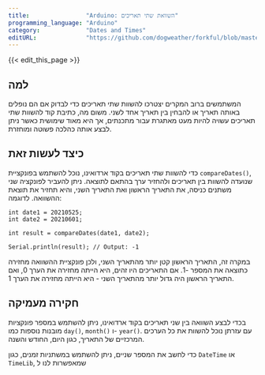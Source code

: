 ```yaml
---
title:                "Arduino: השוואת שתי תאריכים"
programming_language: "Arduino"
category:             "Dates and Times"
editURL:              "https://github.com/dogweather/forkful/blob/master/content/he/arduino/comparing-two-dates.md"
---
```


{{< edit_this_page >}}

## למה
המשתמשים ברוב המקרים יצטרכו להשוות שתי תאריכים כדי לבדוק אם הם נופלים באותה תאריך או להבחין בין תאריך אחד לשני. משום מה, כתיבת קוד להשוות שתי תאריכים עשויה להיות מעט מאתגרת עבור מתכנתים, אך היא מאוד שימושית כאשר ניתן לבצע אותה כהלכה פשוטה ומוחזרת.

## כיצד לעשות זאת
כדי להשוות שתי תאריכים בקוד ארדואינו, נוכל להשתמש בפונקציית `compareDates()`, שנועדה להשוות בין תאריכים ולהחזיר ערך בהתאם לתוצאה. ניתן להעביר לפונקציה שני משתנים כניסה, את התאריך הראשון ואת התאריך השני, והיא תחזיר את תוצאת ההשוואה. לדוגמה:

```Arduino
int date1 = 20210525;
int date2 = 20210601;

int result = compareDates(date1, date2);

Serial.println(result); // Output: -1
```

במקרה זה, התאריך הראשון קטן יותר מהתאריך השני, ולכן פונקציית ההשוואה מחזירה כתוצאה את המספר -1. אם התאריכים היו זהים, היא הייתה מחזירה את הערך 0, ואם התאריך הראשון היה גדול יותר מהתאריך השני - היא הייתה מחזירה את הערך 1.

## חקירה מעמיקה
בכדי לבצע השוואה בין שני תאריכים בקוד ארדואינו, ניתן להשתמש במספר פונקציות מובנות נוספות כמו `day()`, `month()` ו- `year()`. עם עזרתן נוכל להשוות את כל הערכים המרכזיים של התאריך, כגון היום, החודש והשנה.

כדי לחשב את המספר שניים, ניתן להשתמש במשתניות זמנים, כגון `DateTime` או `TimeLib`, שמאפשרות לנו ל